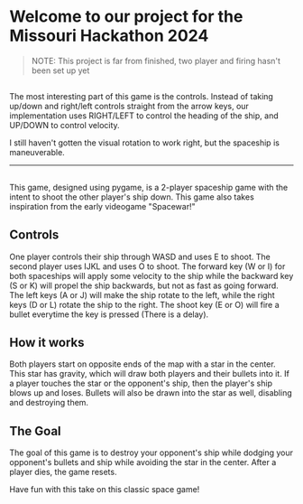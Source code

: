 # Welcome to our project for the Missouri Hackathon 2024

>NOTE: This project is far from finished, two player and firing hasn't been set up yet
##

The most interesting part of this game is the controls. Instead of taking up/down and right/left controls straight from the arrow keys,
our implementation uses RIGHT/LEFT to control the heading of the ship, and UP/DOWN to control velocity.  

I still haven't gotten the visual rotation to work right, but the spaceship is maneuverable.  

----
##
This game, designed using pygame, is a 2-player spaceship game with the intent to shoot the other player's ship down. This game also takes inspiration from the early videogame "Spacewar!"

## Controls
One player controls their ship through WASD and uses E to shoot. The second player uses IJKL and uses O to shoot. The forward key (W or I) for both spaceships will apply some velocity to the ship while the backward key (S or K) will propel the ship backwards, but not as fast as going forward. The left keys (A or J) will make the ship rotate to the left, while the right keys (D or L) rotate the ship to the right. The shoot key (E or O) will fire a bullet everytime the key is pressed (There is a delay).

## How it works
Both players start on opposite ends of the map with a star in the center. This star has gravity, which will draw both players and their bullets into it. If a player touches the star or the opponent's ship, then the player's ship blows up and loses. Bullets will also be drawn into the star as well, disabling and destroying them.

## The Goal
The goal of this game is to destroy your opponent's ship while dodging your opponent's bullets and ship while avoiding the star in the center. After a player dies, the game resets.

Have fun with this take on this classic space game!